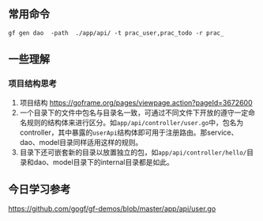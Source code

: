 ## 常用命令
```
gf gen dao  -path  ./app/api/ -t prac_user,prac_todo -r prac_
```

## 一些理解

### 项目结构思考

1. 项目结构
https://goframe.org/pages/viewpage.action?pageId=3672600
2. 一个目录下的文件中包名与目录名一致，可通过不同文件下开放的遵守一定命名规则的结构体来进行区分。如`app/api/controller/user.go`中，包名为controller，其中暴露的`userApi`结构体即可用于注册路由。那service、dao、model目录同样适用这样的规则。
3. 目录下还可嵌套新的目录以放置独立的包，如`app/api/controller/hello/`目录和dao、model目录下的internal目录都是如此。


## 今日学习参考

https://github.com/gogf/gf-demos/blob/master/app/api/user.go
